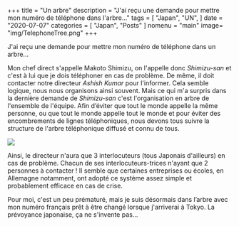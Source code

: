 +++
title = "Un arbre"
description = "J'ai reçu une demande pour mettre mon numéro de téléphone dans l'arbre..."
tags = [
    "Japan",
    "UN",
]
date = "2020-07-07"
categories = [
    "Japan",
    "Posts"
]
nomenu = "main"
image= "img/TelephoneTree.png"
+++

J'ai reçu une demande pour mettre mon numéro de téléphone dans un arbre...

Mon chef direct s'appelle Makoto Shimizu, on l'appelle donc *Shimizu-san* et c'est à lui que je dois téléphoner en cas de problème. De même, il doit contacter notre directeur *Ashish Kumar* pour l'informer. Cela semble logique, nous nous organisons ainsi souvent. Mais ce qui m'a surpris dans la dernière demande de *Shimizu-san* c'est  l'organisation en arbre de l'ensemble de l'équipe. Afin d’éviter que tout le monde appelle la même personne, ou que tout le monde appelle tout le monde et pour éviter des encombrements de lignes téléphoniques, nous devons tous suivre la structure de l'arbre téléphonique diffusé et connu de tous. 

![](/img/SIAPTree.jpg)

Ainsi, le directeur n'aura que 3 interlocuteurs (tous Japonais d'ailleurs) en cas de problème. Chacun de ses interlocuteurs-trices n'ayant que 2 personnes à contacter ! Il semble que certaines entreprises ou écoles, en Allemagne notamment, ont adopté ce système assez simple et probablement efficace en cas de crise. 

Pour moi, c'est un peu prématuré, mais je suis désormais dans l’arbre avec mon numéro français prêt à être changé lorsque j'arriverai à Tokyo. La prévoyance japonaise, ça ne s'invente pas...  



